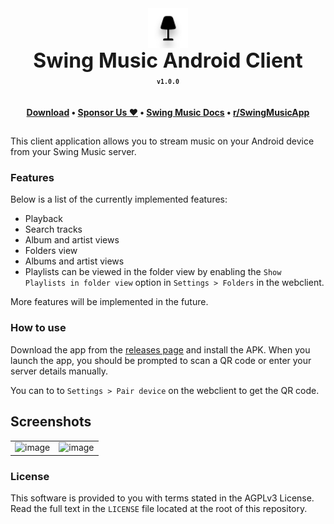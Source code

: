 <div align="center" style="display: flex; justify-content: center; align-items: center;">
  <img class="lo" src='.github/images/logo-fill.light.svg' style="height: 4rem">
</div>
<div align="center" style="font-size: 2rem"><b>Swing Music Android Client</b></div>

<div align="center"><b><sub><code>v1.0.0</code></sub></b></div>

**<div align="center" style="padding-top: 1.25rem">[Download](https://swingmx.com/downloads) • <a href="https://github.com/sponsors/swingmx" target="_blank">Sponsor Us ❤️</a> • [Swing Music Docs](https://swingmx.com/guide/introduction.html) • [r/SwingMusicApp](https://www.reddit.com/r/SwingMusicApp)</div>**

##

This client application allows you to stream music on your Android device from your Swing Music server.

### Features

Below is a list of the currently implemented features:

- Playback
- Search tracks
- Album and artist views
- Folders view
- Albums and artist views
- Playlists can be viewed in the folder view by enabling the `Show Playlists in folder view` option in `Settings > Folders` in the webclient.

More features will be implemented in the future.

### How to use

Download the app from the [releases page](https://github.com/swingmx/android/releases) and install the APK. When you launch the app, you should be prompted to scan a QR code or enter your server details manually.

You can to to `Settings > Pair device` on the webclient to get the QR code.

## Screenshots

<table>
  <tr>
    <td>
      <img src="https://github.com/swingmx/android/assets/54077752/0344f6f9-dd70-4a4f-adf9-2a883758af28" width="320" alt="image" />
    </td>
    <td>
      <img src="https://github.com/swingmx/android/assets/54077752/59649546-295b-4e40-8e3e-8e03dd1f7dd7" width="320" alt="image" />
    </td>
  </tr>
<!--   
  <tr>
    <td>
      <img src="https://github.com/swingmx/android/assets/54077752/de0abb9d-95ed-4e2f-91ff-20dbf5288809" width="320" alt="image" />
    </td>
    <td>
      <img src="" width="320" alt="" />
    </td>
  </tr> -->
</table>

<!-- [![wakatime](https://wakatime.com/badge/user/99206146-a1fc-4be5-adc8-c2351f27ecef/project/018e7aae-f9e9-42e9-99e1-fc381580884d.svg)](https://wakatime.com/badge/user/99206146-a1fc-4be5-adc8-c2351f27ecef/project/018e7aae-f9e9-42e9-99e1-fc381580884d) -->

### License

This software is provided to you with terms stated in the AGPLv3 License. Read the full text in the `LICENSE` file located at the root of this repository.
